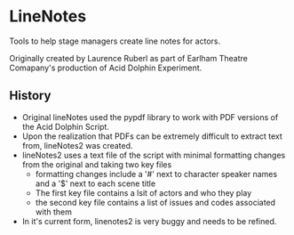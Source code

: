 # LineNotes
Tools to help stage managers create line notes for actors.

Originally created by Laurence Ruberl as part of Earlham Theatre Comapany's production of Acid Dolphin Experiment.

## History
* Original lineNotes used the pypdf library to work with PDF versions of the Acid Dolphin Script.
* Upon the realization that PDFs can be extremely difficult to extract text from, lineNotes2 was created.
* lineNotes2 uses a text file of the script with minimal formatting changes from the original and taking two key files
  * formatting changes include a '#' next to character speaker names and a '$' next to each scene title
  * The first key file contains a lsit of actors and who they play
  * the second key file contains a list of issues and codes associated with them
* In it's current form, linenotes2 is very buggy and needs to be refined.
